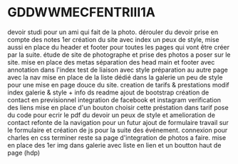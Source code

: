 # GDDWWMECFENTRIII1A
devoir studi pour un ami qui fait de la photo.
dérouler du devoir
prise en compte des notes
1er création du site avec index un peux de style, mise aussi en place du header et footer pour toutes les pages qui vont être créer par la suite.
étude de site de photographe et prise des photos a poser sur le site.
mise en place des metas
séparation des head main et footer avec annotation dans l'index
test de liaison avec style
préparation au autre page avec la nav
mise en place de la liste dédié dans la galerie
un peu de style pour une mise en page douce du site.
creation de tarifs & prestations
modif index  galerie & style + info ds readme
ajout de bootstrap création de contact en previsionnel 
integration de facebook et instagram
verification des liens
mise en place d'un bouton choisir cette préstation dans tarif
pose du code pour ecrir le pdf du devoir
un peux de style et amelioration de contact
refonte de la navigation pour un futur ajout de formulaire
travail sur le formulaire et création de js pour la suite des événement.
connexion pour charles en css terminer reste sa page d'integration de photos a faire.
mise en place des 1er img dans galerie avec liste en lien et un boutton haut de page (hdp)
